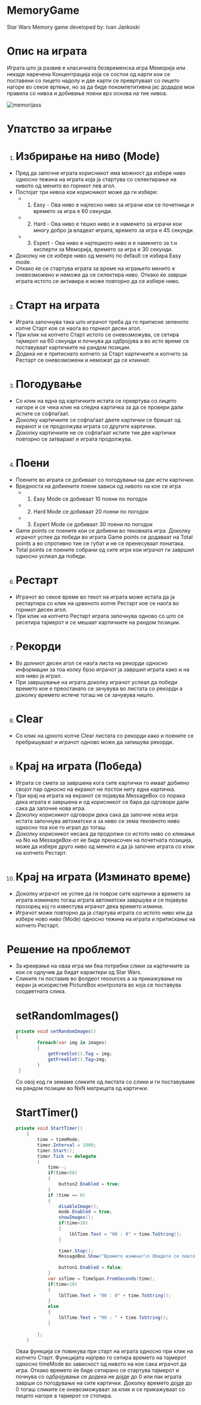 # MemoryGame


Star Wars Memory game developed by: Ivan Jankoski

# Опис на играта
  Играта што ја развив е класичната безвременска игра Меморија или некаде наречена Концентрација која се состои од карти кои се поставени со лицето надолу и две карти се превртуваат со лицето нагоре во секое вртење, но за да биде покомпетитивна јас додадов мои правила со нивоа и добивање поени врз основа на тие нивоа.
 
 ![memorijass](https://user-images.githubusercontent.com/108348725/176435688-ed46b823-8046-4d61-991a-02d15aef9ec3.png)

 # Упатство за играње
   1. # Избрирање на ниво (Mode)
 - Пред да започне играта корисникот има можност да избере ниво односно тежина на играта која ја стартува со селектирање на нивото од менито во горниот лев агол.
 - Постојат три нивоа кои корисникот може да ги избере:
      - 1. Easy - Ова ниво е најлесно ниво за играчи кои се почетници и времето за игра е 60 секунди.
      - 2. Hard - Ова ниво е тешко ниво и е наменето за играчи кои многу добро ја владеат играта, времето за игра е 45 секунди.
      - 3. Expert - Ова ниво е најтешкото ниво и е наменето за т.н експерти за Меморија, времето за игра е 30 секунди.
  - Доколку не се избере ниво од менито по default се избира Easy mode.
  - Откако ќе се стартува играта за време на играњето менито е оневозможено и неможе да се селектира ниво. Откако ќе заврши играта истото се активира и може повторно да се избере ниво.
2. # Старт на играта
 - Играта започнува така што играчот треба да го притисне зеленото копче Старт кое се наоѓа во горниот десен агол. 
 - При клик на копчето Старт истото се оневозможува, се сетира тајмерот на 60 секунди и почнува да одбројува а во исто време се поставуваат картичките на рандом позиции.
 - Додека не е притиснато копчето за Старт картичките и копчето за Рестарт се оневозможени и неможат да се кликнат.
3. # Погодување
 - Со клик на една од картичките истата се превртува со лицето нагоре и се чека клик на следна картичка за да се провери дали истите се софпаѓаат.
 - Доколку картичките се софпаѓаат двете картички се бришат од екранот и се продолжува играта со другите картички.
 - Доколку картичките не се софпаѓаат истите тие две картички повторно се затвараат и играта продолжува.
4. # Поени
 - Поените во играта се добиваат со погодување на две исти картички.
 - Вредноста на добиените поени зависи од нивото на кое се игра
      - 1. Easy Mode се добиваат 10 поени по погодок
      - 2. Hard Mode се добиваат 20 поени по погодок
      - 3. Expert Mode се добиваат 30 поени по погодок
 - Game points се поените кои се добиени во тековната игра. Доколку играчот успее да победи во играта Game points се додаваат на Total points а во спротивно тие се губат и не се пренесуваат понатака.
 - Total points се поените собрани од сите игри кои играчот ги завршил односно успеал да победи.
6. # Рестарт
 - Играчот во секое време во текот на играта може истата да ја рестартира со клик на црвеното копче Рестарт кое се наоѓа во горниот десен агол.
 - При клик на копчето Рестарт играта започнува одново со што се ресетира тајмерот и се мешаат картичките на рандом позиции.
7. # Рекорди
 - Во долниот десен агол се наоѓа листа на рекорди односно информации за тоа колку брзо играчот ја завршил играта како и на кое ниво ја играл.
 - При завршување на играта доколку играчот успеал да победи времето кое е преостанато се зачувува во листата со рекорди а доколку времето истече тогаш не се зачувува ништо.
8. # Clear
 - Со клик на црното копче Clear листата со рекорди како и поените се пребришуваат и играчот одново може да запишува рекорди.
9. # Крај на играта (Победа)
 - Играта се смета за завршена кога сите картички го имаат добиено својот пар односно на екранот не постои ниту една картичка.
 - При крај на играта на екранот се појавува MessageBox со порака дека играта е завршена и од корисникот се бара да одговори дали сака да започне нова игра.
 - Доколку корисникот одговори дека сака да започне нова игра истата започнува автоматски а за ниво се зема тековното ниво односно тоа кое го играл до тогаш.
 - Доколку корисникот несака да продолжи со истото ниво со кликање на No на MessageBox-от ќе биде пренасочен на почетната позиција, може да избере друго ниво од менито и да ја започне играта со клик на копчето Рестарт.
10. # Крај на играта (Изминато време)
 - Доколку играчот не успее да ги поврзе сите картички а времето за играта изминало тогаш играта автоматски завршува и се појавува прозорец кој го известува играчот дека времето измина.
 - Играчот може повторно да ја стартува играта со истото ниво или да избере ново ниво (Mode) односно тежина на играта и притискање на копчето Рестарт.

# Решение на проблемот
- За креирање на оваа игра ми беа потребни слики за картичките за кои се одлучив да бидат карактери од Star Wars.
- Сликите ги поставив во фолдеот resources а за прикажување на екран ја искористив PictureBox контролата во која се поставува соодветната слика.
    # setRandomImages()
    ```C#
    private void setRandomImages()
    {
            foreach(var img in images)
            {
                getFreeSlot().Tag = img;
                getFreeSlot().Tag=img;
            }
     }
    
    ```
    Со овој код ги земаме сликите од листата со слики и ги поставуваме на рандом позиции во NxN матрицата од картички.
    # StartTimer()
    ```C#
    private void StartTimer()
        {
            time = timeMode;
            timer.Interval = 1000;
            timer.Start();
            timer.Tick += delegate
            {
                time--;
                if(time<58)
                {
                    button2.Enabled = true;
                }
                if (time == 0)
                {
                    disableImage();
                    mode.Enabled = true;
                    showImages();
                    if(time<10)
                    {
                        lblTime.Text = "00 : 0" + time.ToString();
                    }
                    
                    timer.Stop();
                    MessageBox.Show("Времето измина!\n Обидете се повторно!");
                   
                    button1.Enabled = false;
                }
                var ssTime = TimeSpan.FromSeconds(time);
                if(time<10)
                {
                    lblTime.Text = "00 : 0" + time.ToString();
                }
                else
                {
                    lblTime.Text = "00 : " + time.ToString();
                }
                
            };
        }
    ```
   Оваа функција се повикува при старт на играта односно при клик на копчето Старт. Функцијата најпрво го сетира времето на тајмерот односно timeMode во зависност од нивото на кое сака играчот да игра. Откако времето ќе биде сетирано се стартува тајмерот и почнува со одбројување се додека не дојде до 0 или пак играта заврши со погодување на сите картички. Доколку времето дојде до 0 тогаш сликите се оневозможуваат за клик и се прикажуваат со лицето нагоре а тајмерот се стопира.
